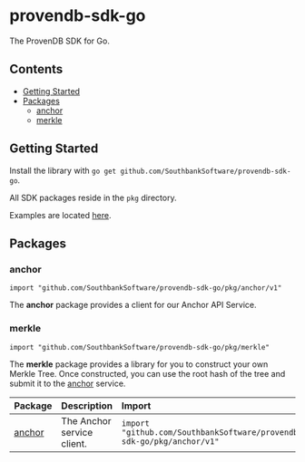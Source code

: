 # provendb-sdk-go
The ProvenDB SDK for Go.

## Contents
- [Getting Started](#getting-started)
- [Packages](#packages)
    - [anchor](#anchor)
    - [merkle](#merkle)

## Getting Started

Install the library with `go get github.com/SouthbankSoftware/provendb-sdk-go`.

All SDK packages reside in the `pkg` directory.

Examples are located [here](./examples).

## Packages

### anchor

`import "github.com/SouthbankSoftware/provendb-sdk-go/pkg/anchor/v1"`

The **anchor** package provides a client for our Anchor API Service.


### merkle

`import "github.com/SouthbankSoftware/provendb-sdk-go/pkg/merkle"`

The **merkle** package provides a library for you to construct your own Merkle Tree. Once constructed, you
can use the root hash of the tree and submit it to the [anchor](#anchor) service.


| Package | Description | Import |
| :------ | :---------- | :----- |
| [anchor](./pkg/anchor) | The Anchor service client. | `import "github.com/SouthbankSoftware/provendb-sdk-go/pkg/anchor/v1"` |